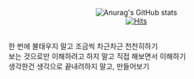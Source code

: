 <!--
**smw0807/smw0807** is a ✨ _special_ ✨ repository because its `README.md` (this file) appears on your GitHub profile.

Here are some ideas to get you started:

- 🔭 I’m currently working on ...
- 🌱 I’m currently learning ...
- 👯 I’m looking to collaborate on ...
- 🤔 I’m looking for help with ...
- 💬 Ask me about ...
- 📫 How to reach me: ...
- 😄 Pronouns: ...
- ⚡ Fun fact: ...
-->

<div align='center'>

  ![Anurag's GitHub stats](https://github-readme-stats.vercel.app/api?username=smw0807&show_icons=true&theme=cobalt) <br>
  [![Hits](https://hits.seeyoufarm.com/api/count/incr/badge.svg?url=https%3A%2F%2Fgithub.com%2Fzzsza)](https://hits.seeyoufarm.com) <br>

</div>


<br>
한 번에 불태우지 말고 조금씩 차근차근 천천히하기<br>
보는 것으로만 이해하려고 하지 말고 직접 해보면서 이해하기<br>
생각한건 생각으로 끝내려하지 말고, 만들어보기<br>
